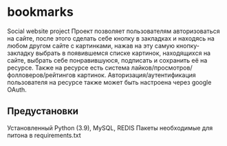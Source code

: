 # bookmarks
Social website project
Проект позволяет пользователям авторизоваться на сайте, 
после этого сделать себе кнопку в закладках и находясь на любом другом сайте с картинками, 
нажав на эту самую кнопку-закладку выбрать в появившемся списке картинок, находящихся на сайте, выбрать себе
понравившуюся, подписать и сохранить её на ресурсе.
Также на ресурсе есть система лайков/просмотров/фолловеров/рейтингов картинок.
Авторизация/аутентификация пользователя на ресурсе также может быть настроена через google OAuth.

## Предустановки
Установленный Python (3.9), MySQL, REDIS
Пакеты необходимые для питона в requirements.txt

